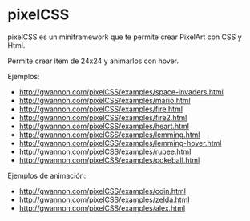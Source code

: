 # pixelCSS

pixelCSS es un miniframework que te permite crear PixelArt con CSS y Html.

Permite crear item de 24x24 y animarlos con hover.

Ejemplos:

* http://gwannon.com/pixelCSS/examples/space-invaders.html
* http://gwannon.com/pixelCSS/examples/mario.html
* http://gwannon.com/pixelCSS/examples/fire.html
* http://gwannon.com/pixelCSS/examples/fire2.html
* http://gwannon.com/pixelCSS/examples/heart.html
* http://gwannon.com/pixelCSS/examples/lemming.html
* http://gwannon.com/pixelCSS/examples/lemming-hover.html
* http://gwannon.com/pixelCSS/examples/rupee.html
* http://gwannon.com/pixelCSS/examples/pokeball.html

Ejemplos de animación:

* http://gwannon.com/pixelCSS/examples/coin.html
* http://gwannon.com/pixelCSS/examples/zelda.html
* http://gwannon.com/pixelCSS/examples/alex.html